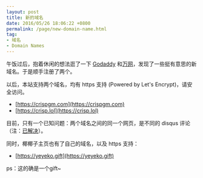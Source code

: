 ```yaml
---
layout: post
title: 新的域名
date: 2016/05/26 18:06:22 +0800
permalink: /page/new-domain-name.html
tag:
- 域名
- Domain Names
---
```


午饭过后，抱着休闲的想法逛了一下 [Godaddy](https://www.godaddy.com/) 和[万网](https://wanwang.aliyun.com/)，发现了一些挺有意思的新域名。于是顺手注册了两个。

以后，本站支持两个域名，均有 https 支持 (Powered by Let's Encrypt)，请安全访问。

* [https://crispgm.com](https://crispgm.com)
* [https://crisp.lol](https://crisp.lol)

目前，只有一个已知问题：两个域名之间的同一个网页，是不同的 disqus 评论（注：[已解决](/page/same-disqus-thread-in-multiple-pages.html)）。

同时，椰椰子主页也有了自己的域名，以及 https 支持：

* [https://yeyeko.gift](https://yeyeko.gift)

ps：这的确是一个gift~
